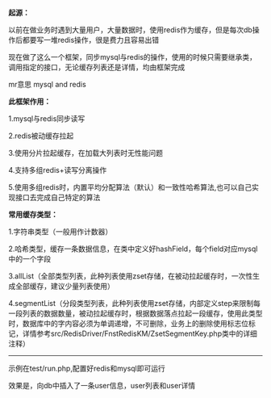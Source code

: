 **起源：**

以前在做业务时遇到大量用户，大量数据时，使用redis作为缓存，但是每次db操作后都要写一堆redis操作，很是费力且容易出错

现在做了这么一个框架，同步mysql与redis的操作，使用的时候只需要继承类，调用指定的接口，无论缓存列表还是详情，均由框架完成

mr意思 mysql and redis

**此框架作用：**

1.mysql与redis同步读写 

2.redis被动缓存拉起 

3.使用分片拉起缓存，在加载大列表时无性能问题 

4.支持多组redis+读写分离操作

5.使用多组redis时，内置平均分配算法（默认）和一致性哈希算法,也可以自己实现接口去完成自己特定的算法

**常用缓存类型：**

1.字符串类型（一般用作计数器）

2.哈希类型，缓存一条数据信息，在类中定义好hashField，每个field对应mysql中的一个字段

3.allList（全部类型列表，此种列表使用zset存储，在被动拉起缓存时，一次性生成全部缓存，建议少量列表使用）

4.segmentList（分段类型列表，此种列表使用zset存储，内部定义step来限制每一段列表的数据数量，被动拉起缓存时，根据数据落点拉起一段缓存，使用此类型时，数据库中的字内容必须为单调递增，不可删除，业务上的删除使用标志位标记，详情参考src/RedisDriver/FnstRedisKM/ZsetSegmentKey.php类中的详细注释）

--------------------

示例在test/run.php,配置好redis和mysql即可运行

效果是，向db中插入了一条user信息，user列表和user详情
